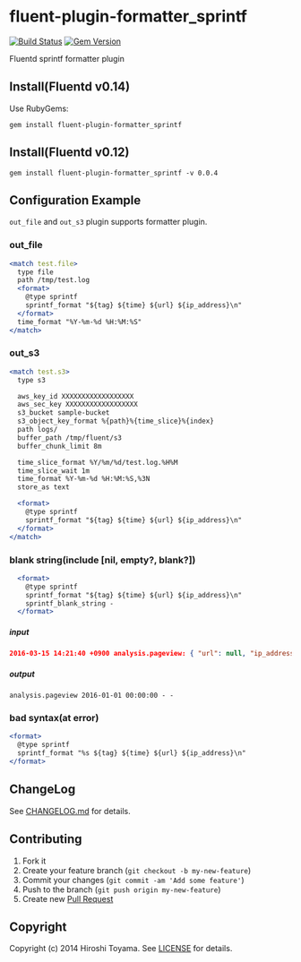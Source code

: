 # fluent-plugin-formatter_sprintf

[![Build Status](https://secure.travis-ci.org/toyama0919/fluent-plugin-formatter_sprintf.png?branch=master)](http://travis-ci.org/toyama0919/fluent-plugin-formatter_sprintf)
[![Gem Version](https://badge.fury.io/rb/fluent-plugin-formatter_sprintf.svg)](http://badge.fury.io/rb/fluent-plugin-formatter_sprintf)

Fluentd sprintf formatter plugin

## Install(Fluentd v0.14)

Use RubyGems:

```
gem install fluent-plugin-formatter_sprintf
```

## Install(Fluentd v0.12)

```
gem install fluent-plugin-formatter_sprintf -v 0.0.4
```

## Configuration Example

`out_file` and `out_s3` plugin supports formatter plugin.

### out_file

```apache
<match test.file>
  type file
  path /tmp/test.log
  <format>
    @type sprintf
    sprintf_format "${tag} ${time} ${url} ${ip_address}\n"
  </format>
  time_format "%Y-%m-%d %H:%M:%S"
</match>
```

### out_s3

```apache
<match test.s3>
  type s3

  aws_key_id XXXXXXXXXXXXXXXXXX
  aws_sec_key XXXXXXXXXXXXXXXXXX
  s3_bucket sample-bucket
  s3_object_key_format %{path}%{time_slice}%{index}
  path logs/
  buffer_path /tmp/fluent/s3
  buffer_chunk_limit 8m

  time_slice_format %Y/%m/%d/test.log.%H%M
  time_slice_wait 1m
  time_format %Y-%m-%d %H:%M:%S,%3N
  store_as text

  <format>
    @type sprintf
    sprintf_format "${tag} ${time} ${url} ${ip_address}\n"
  </format>
</match>
```

### blank string(include [nil, empty?, blank?])

```apache
  <format>
    @type sprintf
    sprintf_format "${tag} ${time} ${url} ${ip_address}\n"
    sprintf_blank_string -
  </format>
```

##### input
```json
2016-03-15 14:21:40 +0900 analysis.pageview: { "url": null, "ip_address": null }
```

##### output
```
analysis.pageview 2016-01-01 00:00:00 - -
```

### bad syntax(at error)

```apache
<format>
  @type sprintf
  sprintf_format "%s ${tag} ${time} ${url} ${ip_address}\n"
</format>
```

## ChangeLog

See [CHANGELOG.md](CHANGELOG.md) for details.

## Contributing

1. Fork it
2. Create your feature branch (`git checkout -b my-new-feature`)
3. Commit your changes (`git commit -am 'Add some feature'`)
4. Push to the branch (`git push origin my-new-feature`)
5. Create new [Pull Request](../../pull/new/master)

## Copyright

Copyright (c) 2014 Hiroshi Toyama. See [LICENSE](LICENSE) for details.
